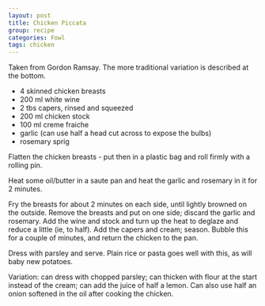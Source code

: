 ```yaml
---
layout: post
title: Chicken Piccata
group: recipe
categories: Fowl
tags: chicken
---
```


Taken from Gordon Ramsay.  The more traditional variation is described at the bottom.

- 4 skinned chicken breasts
- 200 ml white wine
- 2 tbs capers, rinsed and squeezed
- 200 ml chicken stock
- 100 ml creme fraiche
- garlic (can use half a head cut across to expose the bulbs)
- rosemary sprig

Flatten the chicken breasts - put then in a plastic bag and roll firmly with a rolling pin.

Heat some oil/butter in a saute pan and heat the garlic and rosemary in it for 2 minutes.

Fry the breasts for about 2 minutes on each side, until lightly browned on the outside.  Remove the breasts and put on one side; discard the garlic and rosemary.  Add the wine and stock and turn up the heat to deglaze and reduce a little (ie, to half).  Add the capers and cream; season.  Bubble this for a couple of minutes, and return the chicken to the pan.

Dress with parsley and serve.  Plain rice or pasta goes well with this, as will baby new potatoes.

Variation: can dress with chopped parsley; can thicken with flour at the start instead of the cream; can add the juice of half a lemon.  Can also use half an onion softened in the oil after cooking the chicken.